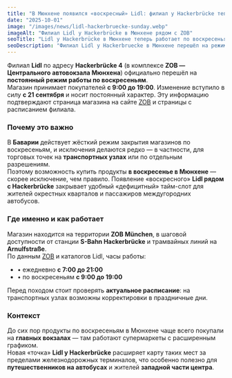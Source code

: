 ```yaml
---
title: "В Мюнхене появился «воскресный» Lidl: филиал у Hackerbrücke теперь открыт по выходным"
date: "2025-10-01"
image: "/images/news/lidl-hackerbruecke-sunday.webp"
imageAlt: "Филиал Lidl у Hackerbrücke в Мюнхене рядом с ZOB"
seoTitle: "Lidl у Hackerbrücke в Мюнхене теперь работает по воскресеньям"
seoDescription: "Филиал Lidl у Hackerbruecke в Мюнхене перешёл на режим работы по воскресеньям. Магазин открыт с 9:00 до 19:00 — редкое исключение для Баварии."
---
```


Филиал **Lidl** по адресу **Hackerbrücke 4** (в комплексе **ZOB — Центрального автовокзала Мюнхена**) официально перешёл на **постоянный режим работы по воскресеньям**.  
Магазин принимает покупателей **с 9:00 до 19:00**. Изменение вступило в силу **с 21 сентября** и носит постоянный характер. Эту информацию подтверждают страница магазина на сайте [ZOB](https://www.muenchen-zob.de/de/places/lidl) и страницы с расписанием филиала.

### Почему это важно

В **Баварии** действует жёсткий режим закрытия магазинов по воскресеньям, и исключения делаются редко — в частности, для торговых точек на **транспортных узлах** или по отдельным разрешениям.  
Поэтому возможность купить продукты **в воскресенье в Мюнхене** — скорее исключение, чем правило. Появление «воскресного» **Lidl рядом с Hackerbrücke** закрывает удобный «дефицитный» тайм-слот для жителей окрестных кварталов и пассажиров междугородних автобусов.  
 

### Где именно и как работает

Магазин находится на территории **ZOB München**, в шаговой доступности от станции **S-Bahn Hackerbrücke** и трамвайных линий на **Arnulfstraße**.  
По данным [ZOB](https://www.muenchen-zob.de/de/places/lidl) и каталогов Lidl, часы работы:  
- • ежедневно **с 7:00 до 21:00**  
- • по воскресеньям **с 9:00 до 19:00**  

Перед походом стоит проверять **актуальное расписание**: на транспортных узлах возможны корректировки в праздничные дни.  

### Контекст

До сих пор продукты по воскресеньям в Мюнхене чаще всего покупали на **главных вокзалах** — там работают супермаркеты с расширенным графиком.  
Новая «точка» **Lidl у Hackerbrücke** расширяет карту таких мест за пределами железнодорожных терминалов, что особенно полезно для **путешественников на автобусах** и жителей **западной части центра**.  
